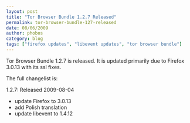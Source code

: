 ```yaml
---
layout: post
title: "Tor Browser Bundle 1.2.7 Released"
permalink: tor-browser-bundle-127-released
date: 08/06/2009
author: phobos
category: blog
tags: ["firefox updates", "libevent updates", "tor browser bundle"]
---
```


Tor Browser Bundle 1.2.7 is released. It is updated primarily due to Firefox 3.0.13 with its ssl fixes.

The full changelist is:

1.2.7: Released 2009-08-04

- update Firefox to 3.0.13
- add Polish translation
- update libevent to 1.4.12

